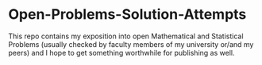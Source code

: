 # Open-Problems-Solution-Attempts
This repo contains my exposition into open Mathematical and Statistical Problems (usually checked by faculty members of my university or/and my peers) and I hope to get something worthwhile for publishing as well.
